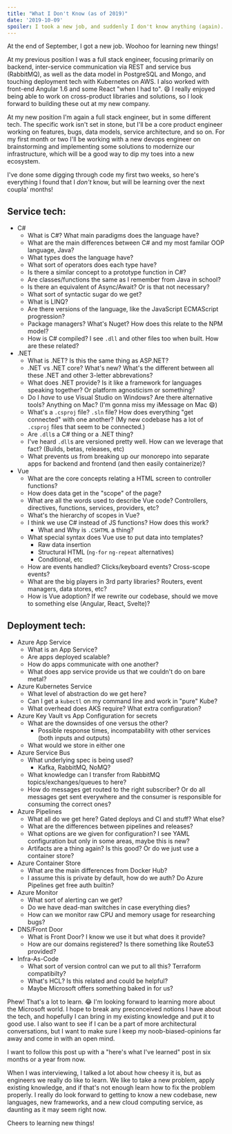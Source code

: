 ```yaml
---
title: "What I Don't Know (as of 2019)"
date: '2019-10-09'
spoiler: I took a new job, and suddenly I don't know anything (again).
---
```


At the end of September, I got a new job. Woohoo for learning new things!

At my previous position I was a full stack engineer, focusing primarily on backend, inter-service communication via REST and service bus (RabbitMQ), as well as the data model in PostgreSQL and Mongo, and touching deployment tech with Kubernetes on AWS. I also worked with front-end Angular 1.6 and some React "when I had to". 😄 I really enjoyed being able to work on cross-product libraries and solutions, so I look forward to building these out at my new company.

At my new position I'm again a full stack engineer, but in some different tech. The specific work isn't set in stone, but I'll be a core product engineer working on features, bugs, data models, service architecture, and so on. For my first month or two I'll be working with a new devops engineer on brainstorming and implementing some solutions to modernize our infrastructure, which will be a good way to dip my toes into a new ecosystem.

I've done some digging through code my first two weeks, so here's everything I found that I _don't_ know, but will be learning over the next coupla' months!

## Service tech:
- C#
  - What is C#? What main paradigms does the language have?
  - What are the main differences between C# and my most familar OOP language, Java?
  - What types does the language have?
  - What sort of operators does each type have?
  - Is there a similar concept to a prototype function in C#?
  - Are classes/functions the same as I remember from Java in school?
  - Is there an equivalent of Async/Await? Or is that not necessary?
  - What sort of syntactic sugar do we get?
  - What is LINQ?
  - Are there versions of the language, like the JavaScript ECMAScript progression?
  - Package managers? What's Nuget? How does this relate to the NPM model?
  - How is C# compiled? I see `.dll` and other files too when built. How are these related?
- .NET
  - What is .NET? Is this the same thing as ASP.NET?
  - .NET vs .NET core? What's new? What's the different between all these .NET and other 3-letter abbrevations?
  - What does .NET provide? Is it like a framework for languages speaking together? Or platform agnosticism or something?
  - Do I _have_ to use Visual Studio on Windows? Are there alternative tools? Anything on Mac? (I'm gonna miss my iMessage on Mac 😄)
  - What's a `.csproj` file? `.sln` file? How does everything "get connected" with one another? (My new codebase has a lot of `.csproj` files that seem to be connected.)
  - Are `.dll`s a C# thing or a .NET thing?
  - I've heard `.dll`s are versioned pretty well. How can we leverage that fact? (Builds, betas, releases, etc)
  - What prevents us from breaking up our monorepo into separate apps for backend and frontend (and then easily containerize)?
- Vue
  - What are the core concepts relating a HTML screen to controller functions?
  - How does data get in the "scope" of the page?
  - What are all the words used to describe Vue code? Controllers, directives, functions, services, providers, etc?
  - What's the hierarchy of scopes in Vue?
  - I think we use C# instead of JS functions? How does this work?
    - What and Why is `.CSHTML` a thing?
  - What special syntax does Vue use to put data into templates?
    - Raw data insertion
    - Structural HTML (`ng-for` `ng-repeat` alternatives)
    - Conditional, etc
  - How are events handled? Clicks/keyboard events? Cross-scope events?
  - What are the big players in 3rd party libraries? Routers, event managers, data stores, etc?
  - How is Vue adoption? If we rewrite our codebase, should we move to something else (Angular, React, Svelte)?

## Deployment tech:
- Azure App Service
  - What is an App Service?
  - Are apps deployed scalable?
  - How do apps communicate with one another?
  - What does app service provide us that we couldn't do on bare metal?
- Azure Kubernetes Service
  - What level of abstraction do we get here?
  - Can I get a `kubectl` on my command line and work in "pure" Kube?
  - What overhead does AKS require? What extra configuration?
- Azure Key Vault vs App Configuration for secrets
  - What are the downsides of one versus the other?
    - Possible response times, incompatability with other services (both inputs and outputs)
  - What would we store in either one
- Azure Service Bus
  - What underlying spec is being used?
    - Kafka, RabbitMQ, NoMQ?
  - What knowledge can I transfer from RabbitMQ topics/exchanges/queues to here?
  - How do messages get routed to the right subscriber? Or do all messages get sent everywhere and the consumer is responsible for consuming the correct ones?
- Azure Pipelines
  - What all do we get here? Gated deploys and CI and stuff? What else?
  - What are the differences between pipelines and releases?
  - What options are we given for configuration? I see YAML configuration but only in some areas, maybe this is new?
  - Artifacts are a thing again? Is this good? Or do we just use a container store?
- Azure Container Store
  - What are the main differences from Docker Hub?
  - I assume this is private by default, how do we auth? Do Azure Pipelines get free auth builtin?
- Azure Monitor
  - What sort of alerting can we get?
  - Do we have dead-man switches in case everything dies?
  - How can we monitor raw CPU and memory usage for researching bugs?
- DNS/Front Door
  - What is Front Door? I know we use it but what does it provide?
  - How are our domains registered? Is there something like Route53 provided?
- Infra-As-Code
  - What sort of version control can we put to all this? Terraform compatibilty?
  - What's HCL? Is this related and could be helpful?
  - Maybe Microsoft offers something baked in for us?

Phew! That's a lot to learn. 😂 I'm looking forward to learning more about the Microsoft world. I hope to break any preconceived notions I have about the tech, and hopefully I can bring in my existing knowledge and put it to good use. I also want to see if I can be a part of more architectural conversations, but I want to make sure I keep my noob-biased-opinions far away and come in with an open mind.

I want to follow this post up with a "here's what I've learned" post in six months or a year from now.

When I was interviewing, I talked a lot about how cheesy it is, but as engineers we really do like to learn. We like to take a new problem, apply existing knowledge, and if that's not enough learn how to fix the problem properly. I really do look forward to getting to know a new codebase, new languages, new frameworks, and a new cloud computing service, as daunting as it may seem right now.

Cheers to learning new things!